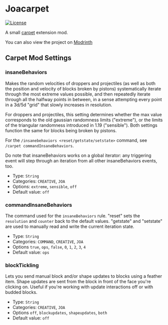 # Joacarpet

[![License](https://img.shields.io/github/license/Fallen-Breath/fabric-mod-template.svg)](http://www.gnu.org/licenses/lgpl-3.0.html)

A small [carpet](https://github.com/gnembon/fabric-carpet) extension mod.

You can also view the project on [Modrinth](https://modrinth.com/mod/joacarpet)

## Carpet Mod Settings
### insaneBehaviors
Makes the random velocities of droppers and projectiles (as well as both the position and velocity of blocks broken by pistons) systematically iterate through the most extreme values possible, and then repeatedly iterate through all the halfway points in between, in a sense attempting every point in a 3d/5d "grid" that slowly increases in resolution.

For droppers and projectiles, this setting determines whether the max value corresponds to the old gaussian randomness limits (\"extreme\"), or the limits of the triangular randomness introduced in 1.19 (\"sensible\"). Both settings function the same for blocks being broken by pistons.

For the `/insanebehaviors <reset/getstate/setstate>` command, see `/carpet commandInsaneBehaviors`.

Do note that insaneBehaviors works on a global iterator: any triggering event will step through an iteration from all other insaneBehaviors events, too.

* Type: `String`
* Categories: `CREATIVE`, `JOA`
* Options: `extreme`, `sensible`, `off`
* Default value: `off`

### commandInsaneBehaviors
The command used for the `insaneBehaviors` rule.
\"reset\" sets the `resolution` and `counter` back to the default values. \"getstate\" and \"setstate\" are used to manually read and write the current iteration state.

* Type: `String`
* Categories: `COMMAND`, `CREATIVE`, `JOA`
* Options `true`, `ops`, `false`, `0`, `1`, `2`, `3`, `4`
* Default value: `ops`

### blockTickling
Lets you send manual block and/or shape updates to blocks using a feather item. Shape updates are sent from the block in front of the face you're clicking on. Useful if you're working with update interactions off or with budded blocks.

* Type: `String`
* Categories: `CREATIVE`, `JOA`
* Options `off`, `blockupdates`, `shapeupdates`, `both`
* Default value: `off`